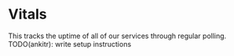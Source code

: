 Vitals
======

This tracks the uptime of all of our services through regular polling. TODO(ankitr): write setup instructions
